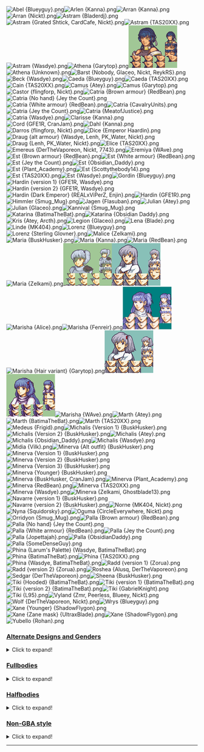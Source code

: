 ![Abel {Blueyguy}.png](https://raw.githubusercontent.com/Klokinator/FE-Repo/main/Portrait%20Repository/FE01,%203,%2011-12%20Mugs%20(Shadow%20Dragon,%20Mystery,%20and%20Remakes)/Abel%20%7BBlueyguy%7D.png "Abel {Blueyguy}.png")![Arlen {Kanna}.png](https://raw.githubusercontent.com/Klokinator/FE-Repo/main/Portrait%20Repository/FE01,%203,%2011-12%20Mugs%20(Shadow%20Dragon,%20Mystery,%20and%20Remakes)/Arlen%20%7BKanna%7D.png "Arlen {Kanna}.png")![Arran {Kanna}.png](https://raw.githubusercontent.com/Klokinator/FE-Repo/main/Portrait%20Repository/FE01,%203,%2011-12%20Mugs%20(Shadow%20Dragon,%20Mystery,%20and%20Remakes)/Arran%20%7BKanna%7D.png "Arran {Kanna}.png")![Arran {Nickt}.png](https://raw.githubusercontent.com/Klokinator/FE-Repo/main/Portrait%20Repository/FE01,%203,%2011-12%20Mugs%20(Shadow%20Dragon,%20Mystery,%20and%20Remakes)/Arran%20%7BNickt%7D.png "Arran {Nickt}.png")![Astram {Bladerdj}.png](https://raw.githubusercontent.com/Klokinator/FE-Repo/main/Portrait%20Repository/FE01,%203,%2011-12%20Mugs%20(Shadow%20Dragon,%20Mystery,%20and%20Remakes)/Astram%20%7BBladerdj%7D.png "Astram {Bladerdj}.png")![Astram {Grated Shtick, CardCafe, Nickt}.png](https://raw.githubusercontent.com/Klokinator/FE-Repo/main/Portrait%20Repository/FE01,%203,%2011-12%20Mugs%20(Shadow%20Dragon,%20Mystery,%20and%20Remakes)/Astram%20%7BGrated%20Shtick,%20CardCafe,%20Nickt%7D.png "Astram {Grated Shtick, CardCafe, Nickt}.png")![Astram {TAS20XX}.png](https://raw.githubusercontent.com/Klokinator/FE-Repo/main/Portrait%20Repository/FE01,%203,%2011-12%20Mugs%20(Shadow%20Dragon,%20Mystery,%20and%20Remakes)/Astram%20%7BTAS20XX%7D.png "Astram {TAS20XX}.png")![Astram {Wasdye}.png](https://raw.githubusercontent.com/Klokinator/FE-Repo/main/Portrait%20Repository/FE01,%203,%2011-12%20Mugs%20(Shadow%20Dragon,%20Mystery,%20and%20Remakes)/Astram%20%7BWasdye%7D.png "Astram {Wasdye}.png")![Athena {Garytop}.png](https://raw.githubusercontent.com/Klokinator/FE-Repo/main/Portrait%20Repository/FE01,%203,%2011-12%20Mugs%20(Shadow%20Dragon,%20Mystery,%20and%20Remakes)/Athena%20%7BGarytop%7D.png "Athena {Garytop}.png")![Athena {Redbean}.png](https://raw.githubusercontent.com/Klokinator/FE-Repo/main/Portrait%20Repository/FE01,%203,%2011-12%20Mugs%20(Shadow%20Dragon,%20Mystery,%20and%20Remakes)/Athena%20%7BRedbean%7D.png "Athena {Redbean}.png")![Athena {Unknown}.png](https://raw.githubusercontent.com/Klokinator/FE-Repo/main/Portrait%20Repository/FE01,%203,%2011-12%20Mugs%20(Shadow%20Dragon,%20Mystery,%20and%20Remakes)/Athena%20%7BUnknown%7D.png "Athena {Unknown}.png")![Barst {Nobody, Glaceo, Nickt, ReykRS}.png](https://raw.githubusercontent.com/Klokinator/FE-Repo/main/Portrait%20Repository/FE01,%203,%2011-12%20Mugs%20(Shadow%20Dragon,%20Mystery,%20and%20Remakes)/Barst%20%7BNobody,%20Glaceo,%20Nickt,%20ReykRS%7D.png "Barst {Nobody, Glaceo, Nickt, ReykRS}.png")![Beck {Wasdye}.png](https://raw.githubusercontent.com/Klokinator/FE-Repo/main/Portrait%20Repository/FE01,%203,%2011-12%20Mugs%20(Shadow%20Dragon,%20Mystery,%20and%20Remakes)/Beck%20%7BWasdye%7D.png "Beck {Wasdye}.png")![Caeda {Blueyguy}.png](https://raw.githubusercontent.com/Klokinator/FE-Repo/main/Portrait%20Repository/FE01,%203,%2011-12%20Mugs%20(Shadow%20Dragon,%20Mystery,%20and%20Remakes)/Caeda%20%7BBlueyguy%7D.png "Caeda {Blueyguy}.png")![Caeda {TAS20XX}.png](https://raw.githubusercontent.com/Klokinator/FE-Repo/main/Portrait%20Repository/FE01,%203,%2011-12%20Mugs%20(Shadow%20Dragon,%20Mystery,%20and%20Remakes)/Caeda%20%7BTAS20XX%7D.png "Caeda {TAS20XX}.png")![Cain {TAS20XX}.png](https://raw.githubusercontent.com/Klokinator/FE-Repo/main/Portrait%20Repository/FE01,%203,%2011-12%20Mugs%20(Shadow%20Dragon,%20Mystery,%20and%20Remakes)/Cain%20%7BTAS20XX%7D.png "Cain {TAS20XX}.png")![Camus {Atey}.png](https://raw.githubusercontent.com/Klokinator/FE-Repo/main/Portrait%20Repository/FE01,%203,%2011-12%20Mugs%20(Shadow%20Dragon,%20Mystery,%20and%20Remakes)/Camus%20%7BAtey%7D.png "Camus {Atey}.png")![Camus {Garytop}.png](https://raw.githubusercontent.com/Klokinator/FE-Repo/main/Portrait%20Repository/FE01,%203,%2011-12%20Mugs%20(Shadow%20Dragon,%20Mystery,%20and%20Remakes)/Camus%20%7BGarytop%7D.png "Camus {Garytop}.png")![Castor {flingforp, Nickt}.png](https://raw.githubusercontent.com/Klokinator/FE-Repo/main/Portrait%20Repository/FE01,%203,%2011-12%20Mugs%20(Shadow%20Dragon,%20Mystery,%20and%20Remakes)/Castor%20%7Bflingforp,%20Nickt%7D.png "Castor {flingforp, Nickt}.png")![Catria {Brown armour} {RedBean}.png](https://raw.githubusercontent.com/Klokinator/FE-Repo/main/Portrait%20Repository/FE01,%203,%2011-12%20Mugs%20(Shadow%20Dragon,%20Mystery,%20and%20Remakes)/Catria%20(Brown%20armour)%20%7BRedBean%7D.png "Catria {Brown armour} {RedBean}.png")![Catria {No hand} {Jey the Count}.png](https://raw.githubusercontent.com/Klokinator/FE-Repo/main/Portrait%20Repository/FE01,%203,%2011-12%20Mugs%20(Shadow%20Dragon,%20Mystery,%20and%20Remakes)/Catria%20(No%20hand)%20%7BJey%20the%20Count%7D.png "Catria {No hand} {Jey the Count}.png")![Catria {White armour} {RedBean}.png](https://raw.githubusercontent.com/Klokinator/FE-Repo/main/Portrait%20Repository/FE01,%203,%2011-12%20Mugs%20(Shadow%20Dragon,%20Mystery,%20and%20Remakes)/Catria%20(White%20armour)%20%7BRedBean%7D.png "Catria {White armour} {RedBean}.png")![Catria {CavalryUnits}.png](https://raw.githubusercontent.com/Klokinator/FE-Repo/main/Portrait%20Repository/FE01,%203,%2011-12%20Mugs%20(Shadow%20Dragon,%20Mystery,%20and%20Remakes)/Catria%20%7BCavalryUnits%7D.png "Catria {CavalryUnits}.png")![Catria {Jey the Count}.png](https://raw.githubusercontent.com/Klokinator/FE-Repo/main/Portrait%20Repository/FE01,%203,%2011-12%20Mugs%20(Shadow%20Dragon,%20Mystery,%20and%20Remakes)/Catria%20%7BJey%20the%20Count%7D.png "Catria {Jey the Count}.png")![Catria {MeatofJustice}.png](https://raw.githubusercontent.com/Klokinator/FE-Repo/main/Portrait%20Repository/FE01,%203,%2011-12%20Mugs%20(Shadow%20Dragon,%20Mystery,%20and%20Remakes)/Catria%20%7BMeatofJustice%7D.png "Catria {MeatofJustice}.png")![Catria {Wasdye}.png](https://raw.githubusercontent.com/Klokinator/FE-Repo/main/Portrait%20Repository/FE01,%203,%2011-12%20Mugs%20(Shadow%20Dragon,%20Mystery,%20and%20Remakes)/Catria%20%7BWasdye%7D.png "Catria {Wasdye}.png")![Clarisse {Kanna}.png](https://raw.githubusercontent.com/Klokinator/FE-Repo/main/Portrait%20Repository/FE01,%203,%2011-12%20Mugs%20(Shadow%20Dragon,%20Mystery,%20and%20Remakes)/Clarisse%20%7BKanna%7D.png "Clarisse {Kanna}.png")![Cord {GFE1R, CranJam}.png](https://raw.githubusercontent.com/Klokinator/FE-Repo/main/Portrait%20Repository/FE01,%203,%2011-12%20Mugs%20(Shadow%20Dragon,%20Mystery,%20and%20Remakes)/Cord%20%7BGFE1R,%20CranJam%7D.png "Cord {GFE1R, CranJam}.png")![Dahl {Kanna}.png](https://raw.githubusercontent.com/Klokinator/FE-Repo/main/Portrait%20Repository/FE01,%203,%2011-12%20Mugs%20(Shadow%20Dragon,%20Mystery,%20and%20Remakes)/Dahl%20%7BKanna%7D.png "Dahl {Kanna}.png")![Darros {flingforp, Nickt}.png](https://raw.githubusercontent.com/Klokinator/FE-Repo/main/Portrait%20Repository/FE01,%203,%2011-12%20Mugs%20(Shadow%20Dragon,%20Mystery,%20and%20Remakes)/Darros%20%7Bflingforp,%20Nickt%7D.png "Darros {flingforp, Nickt}.png")![Dice {Emperor Haardin}.png](https://raw.githubusercontent.com/Klokinator/FE-Repo/main/Portrait%20Repository/FE01,%203,%2011-12%20Mugs%20(Shadow%20Dragon,%20Mystery,%20and%20Remakes)/Dice%20%7BEmperor%20Haardin%7D.png "Dice {Emperor Haardin}.png")![Draug {alt armour} {Wasdye, Lenh, PK_Water, Nickt}.png](https://raw.githubusercontent.com/Klokinator/FE-Repo/main/Portrait%20Repository/FE01,%203,%2011-12%20Mugs%20(Shadow%20Dragon,%20Mystery,%20and%20Remakes)/Draug%20(alt%20armour)%20%7BWasdye,%20Lenh,%20PK_Water,%20Nickt%7D.png "Draug {alt armour} {Wasdye, Lenh, PK_Water, Nickt}.png")![Draug {Lenh, PK_Water, Nickt}.png](https://raw.githubusercontent.com/Klokinator/FE-Repo/main/Portrait%20Repository/FE01,%203,%2011-12%20Mugs%20(Shadow%20Dragon,%20Mystery,%20and%20Remakes)/Draug%20%7BLenh,%20PK_Water,%20Nickt%7D.png "Draug {Lenh, PK_Water, Nickt}.png")![Elice {TAS20XX}.png](https://raw.githubusercontent.com/Klokinator/FE-Repo/main/Portrait%20Repository/FE01,%203,%2011-12%20Mugs%20(Shadow%20Dragon,%20Mystery,%20and%20Remakes)/Elice%20%7BTAS20XX%7D.png "Elice {TAS20XX}.png")![Emereus {DerTheVaporeon, Nickt, 7743}.png](https://raw.githubusercontent.com/Klokinator/FE-Repo/main/Portrait%20Repository/FE01,%203,%2011-12%20Mugs%20(Shadow%20Dragon,%20Mystery,%20and%20Remakes)/Emereus%20(DerTheVaporeon,%20Nickt,%207743).png "Emereus {DerTheVaporeon, Nickt, 7743}.png")![Eremiya {WAve}.png](https://raw.githubusercontent.com/Klokinator/FE-Repo/main/Portrait%20Repository/FE01,%203,%2011-12%20Mugs%20(Shadow%20Dragon,%20Mystery,%20and%20Remakes)/Eremiya%20%7BWAve%7D.png "Eremiya {WAve}.png")![Est {Brown armour} {RedBean}.png](https://raw.githubusercontent.com/Klokinator/FE-Repo/main/Portrait%20Repository/FE01,%203,%2011-12%20Mugs%20(Shadow%20Dragon,%20Mystery,%20and%20Remakes)/Est%20(Brown%20armour)%20%7BRedBean%7D.png "Est {Brown armour} {RedBean}.png")![Est {White armour} {RedBean}.png](https://raw.githubusercontent.com/Klokinator/FE-Repo/main/Portrait%20Repository/FE01,%203,%2011-12%20Mugs%20(Shadow%20Dragon,%20Mystery,%20and%20Remakes)/Est%20(White%20armour)%20%7BRedBean%7D.png "Est {White armour} {RedBean}.png")![Est {Jey the Count}.png](https://raw.githubusercontent.com/Klokinator/FE-Repo/main/Portrait%20Repository/FE01,%203,%2011-12%20Mugs%20(Shadow%20Dragon,%20Mystery,%20and%20Remakes)/Est%20%7BJey%20the%20Count%7D.png "Est {Jey the Count}.png")![Est {Obsidian_Daddy}.png](https://raw.githubusercontent.com/Klokinator/FE-Repo/main/Portrait%20Repository/FE01,%203,%2011-12%20Mugs%20(Shadow%20Dragon,%20Mystery,%20and%20Remakes)/Est%20%7BObsidian_Daddy%7D.png "Est {Obsidian_Daddy}.png")![Est {Plant_Academy}.png](https://raw.githubusercontent.com/Klokinator/FE-Repo/main/Portrait%20Repository/FE01,%203,%2011-12%20Mugs%20(Shadow%20Dragon,%20Mystery,%20and%20Remakes)/Est%20%7BPlant_Academy%7D.png "Est {Plant_Academy}.png")![Est {Scottythebody14}.png](https://raw.githubusercontent.com/Klokinator/FE-Repo/main/Portrait%20Repository/FE01,%203,%2011-12%20Mugs%20(Shadow%20Dragon,%20Mystery,%20and%20Remakes)/Est%20%7BScottythebody14%7D.png "Est {Scottythebody14}.png")![Est {TAS20XX}.png](https://raw.githubusercontent.com/Klokinator/FE-Repo/main/Portrait%20Repository/FE01,%203,%2011-12%20Mugs%20(Shadow%20Dragon,%20Mystery,%20and%20Remakes)/Est%20%7BTAS20XX%7D.png "Est {TAS20XX}.png")![Est {Wasdye}.png](https://raw.githubusercontent.com/Klokinator/FE-Repo/main/Portrait%20Repository/FE01,%203,%2011-12%20Mugs%20(Shadow%20Dragon,%20Mystery,%20and%20Remakes)/Est%20%7BWasdye%7D.png "Est {Wasdye}.png")![Gordin {Blueyguy}.png](https://raw.githubusercontent.com/Klokinator/FE-Repo/main/Portrait%20Repository/FE01,%203,%2011-12%20Mugs%20(Shadow%20Dragon,%20Mystery,%20and%20Remakes)/Gordin%20%7BBlueyguy%7D.png "Gordin {Blueyguy}.png")![Hardin {version 1} {GFE1R, Wasdye}.png](https://raw.githubusercontent.com/Klokinator/FE-Repo/main/Portrait%20Repository/FE01,%203,%2011-12%20Mugs%20(Shadow%20Dragon,%20Mystery,%20and%20Remakes)/Hardin%20(version%201)%20%7BGFE1R,%20Wasdye%7D.png "Hardin {version 1} {GFE1R, Wasdye}.png")![Hardin {version 2} {GFE1R, Wasdye}.png](https://raw.githubusercontent.com/Klokinator/FE-Repo/main/Portrait%20Repository/FE01,%203,%2011-12%20Mugs%20(Shadow%20Dragon,%20Mystery,%20and%20Remakes)/Hardin%20(version%202)%20%7BGFE1R,%20Wasdye%7D.png "Hardin {version 2} {GFE1R, Wasdye}.png")![Hardin {Dark Emperor} {REALxViPerZ, Enjin}.png](https://raw.githubusercontent.com/Klokinator/FE-Repo/main/Portrait%20Repository/FE01,%203,%2011-12%20Mugs%20(Shadow%20Dragon,%20Mystery,%20and%20Remakes)/Hardin%20%7BDark%20Emperor%7D%20%7BREALxViPerZ,%20Enjin%7D.png "Hardin {Dark Emperor} {REALxViPerZ, Enjin}.png")![Hardin {GFE1R}.png](https://raw.githubusercontent.com/Klokinator/FE-Repo/main/Portrait%20Repository/FE01,%203,%2011-12%20Mugs%20(Shadow%20Dragon,%20Mystery,%20and%20Remakes)/Hardin%20%7BGFE1R%7D.png "Hardin {GFE1R}.png")![Himmler {Smug_Mug}.png](https://raw.githubusercontent.com/Klokinator/FE-Repo/main/Portrait%20Repository/FE01,%203,%2011-12%20Mugs%20(Shadow%20Dragon,%20Mystery,%20and%20Remakes)/Himmler%20%7BSmug_Mug%7D.png "Himmler {Smug_Mug}.png")![Jagen {Flasuban}.png](https://raw.githubusercontent.com/Klokinator/FE-Repo/main/Portrait%20Repository/FE01,%203,%2011-12%20Mugs%20(Shadow%20Dragon,%20Mystery,%20and%20Remakes)/Jagen%20%7BFlasuban%7D.png "Jagen {Flasuban}.png")![Julian {Atey}.png](https://raw.githubusercontent.com/Klokinator/FE-Repo/main/Portrait%20Repository/FE01,%203,%2011-12%20Mugs%20(Shadow%20Dragon,%20Mystery,%20and%20Remakes)/Julian%20%7BAtey%7D.png "Julian {Atey}.png")![Julian {Glaceo}.png](https://raw.githubusercontent.com/Klokinator/FE-Repo/main/Portrait%20Repository/FE01,%203,%2011-12%20Mugs%20(Shadow%20Dragon,%20Mystery,%20and%20Remakes)/Julian%20%7BGlaceo%7D.png "Julian {Glaceo}.png")![Kannival {Smug_Mug}.png](https://raw.githubusercontent.com/Klokinator/FE-Repo/main/Portrait%20Repository/FE01,%203,%2011-12%20Mugs%20(Shadow%20Dragon,%20Mystery,%20and%20Remakes)/Kannival%20%7BSmug_Mug%7D.png "Kannival {Smug_Mug}.png")![Katarina {BatimaTheBat}.png](https://raw.githubusercontent.com/Klokinator/FE-Repo/main/Portrait%20Repository/FE01,%203,%2011-12%20Mugs%20(Shadow%20Dragon,%20Mystery,%20and%20Remakes)/Katarina%20%7BBatimaTheBat%7D.png "Katarina {BatimaTheBat}.png")![Katarina {Obsidian Daddy}.png](https://raw.githubusercontent.com/Klokinator/FE-Repo/main/Portrait%20Repository/FE01,%203,%2011-12%20Mugs%20(Shadow%20Dragon,%20Mystery,%20and%20Remakes)/Katarina%20%7BObsidian%20Daddy%7D.png "Katarina {Obsidian Daddy}.png")![Kris {Atey, Arcth}.png](https://raw.githubusercontent.com/Klokinator/FE-Repo/main/Portrait%20Repository/FE01,%203,%2011-12%20Mugs%20(Shadow%20Dragon,%20Mystery,%20and%20Remakes)/Kris%20%7BAtey,%20Arcth%7D.png "Kris {Atey, Arcth}.png")![Legion {Glaceo}.png](https://raw.githubusercontent.com/Klokinator/FE-Repo/main/Portrait%20Repository/FE01,%203,%2011-12%20Mugs%20(Shadow%20Dragon,%20Mystery,%20and%20Remakes)/Legion%20%7BGlaceo%7D.png "Legion {Glaceo}.png")![Lena {Blade}.png](https://raw.githubusercontent.com/Klokinator/FE-Repo/main/Portrait%20Repository/FE01,%203,%2011-12%20Mugs%20(Shadow%20Dragon,%20Mystery,%20and%20Remakes)/Lena%20%7BBlade%7D.png "Lena {Blade}.png")![Linde {MK404}.png](https://raw.githubusercontent.com/Klokinator/FE-Repo/main/Portrait%20Repository/FE01,%203,%2011-12%20Mugs%20(Shadow%20Dragon,%20Mystery,%20and%20Remakes)/Linde%20%7BMK404%7D.png "Linde {MK404}.png")![Lorenz {Blueyguy}.png](https://raw.githubusercontent.com/Klokinator/FE-Repo/main/Portrait%20Repository/FE01,%203,%2011-12%20Mugs%20(Shadow%20Dragon,%20Mystery,%20and%20Remakes)/Lorenz%20%7BBlueyguy%7D.png "Lorenz {Blueyguy}.png")![Lorenz {Sterling Glovner}.png](https://raw.githubusercontent.com/Klokinator/FE-Repo/main/Portrait%20Repository/FE01,%203,%2011-12%20Mugs%20(Shadow%20Dragon,%20Mystery,%20and%20Remakes)/Lorenz%20%7BSterling%20Glovner%7D.png "Lorenz {Sterling Glovner}.png")![Malice {Zelkami}.png](https://raw.githubusercontent.com/Klokinator/FE-Repo/main/Portrait%20Repository/FE01,%203,%2011-12%20Mugs%20(Shadow%20Dragon,%20Mystery,%20and%20Remakes)/Malice%20%7BZelkami%7D.png "Malice {Zelkami}.png")![Maria {BuskHusker}.png](https://raw.githubusercontent.com/Klokinator/FE-Repo/main/Portrait%20Repository/FE01,%203,%2011-12%20Mugs%20(Shadow%20Dragon,%20Mystery,%20and%20Remakes)/Maria%20%7BBuskHusker%7D.png "Maria {BuskHusker}.png")![Maria {Kanna}.png](https://raw.githubusercontent.com/Klokinator/FE-Repo/main/Portrait%20Repository/FE01,%203,%2011-12%20Mugs%20(Shadow%20Dragon,%20Mystery,%20and%20Remakes)/Maria%20%7BKanna%7D.png "Maria {Kanna}.png")![Maria {RedBean}.png](https://raw.githubusercontent.com/Klokinator/FE-Repo/main/Portrait%20Repository/FE01,%203,%2011-12%20Mugs%20(Shadow%20Dragon,%20Mystery,%20and%20Remakes)/Maria%20%7BRedBean%7D.png "Maria {RedBean}.png")![Maria {Zelkami}.png](https://raw.githubusercontent.com/Klokinator/FE-Repo/main/Portrait%20Repository/FE01,%203,%2011-12%20Mugs%20(Shadow%20Dragon,%20Mystery,%20and%20Remakes)/Maria%20%7BZelkami%7D.png "Maria {Zelkami}.png")![Marisha {Malice} {DeDeSans}.png](https://raw.githubusercontent.com/Klokinator/FE-Repo/main/Portrait%20Repository/FE01,%203,%2011-12%20Mugs%20(Shadow%20Dragon,%20Mystery,%20and%20Remakes)/Marisha%20(Malice)%20%7BDeDeSans%7D.png "Marisha {Malice} {DeDeSans}.png")![Marisha {no ponytail} {Plant Academy, Dolkar}.png](https://raw.githubusercontent.com/Klokinator/FE-Repo/main/Portrait%20Repository/FE01,%203,%2011-12%20Mugs%20(Shadow%20Dragon,%20Mystery,%20and%20Remakes)/Marisha%20(no%20ponytail)%20%7BPlant%20Academy,%20Dolkar%7D.png "Marisha {no ponytail} {Plant Academy, Dolkar}.png")![Marisha {Alice}.png](https://raw.githubusercontent.com/Klokinator/FE-Repo/main/Portrait%20Repository/FE01,%203,%2011-12%20Mugs%20(Shadow%20Dragon,%20Mystery,%20and%20Remakes)/Marisha%20%7BAlice%7D.png "Marisha {Alice}.png")![Marisha {Fenreir}.png](https://raw.githubusercontent.com/Klokinator/FE-Repo/main/Portrait%20Repository/FE01,%203,%2011-12%20Mugs%20(Shadow%20Dragon,%20Mystery,%20and%20Remakes)/Marisha%20%7BFenreir%7D.png "Marisha {Fenreir}.png")![Marisha {Garytop}.png](https://raw.githubusercontent.com/Klokinator/FE-Repo/main/Portrait%20Repository/FE01,%203,%2011-12%20Mugs%20(Shadow%20Dragon,%20Mystery,%20and%20Remakes)/Marisha%20%7BGarytop%7D.png "Marisha {Garytop}.png")![Marisha {Hair variant} {Garytop}.png](https://raw.githubusercontent.com/Klokinator/FE-Repo/main/Portrait%20Repository/FE01,%203,%2011-12%20Mugs%20(Shadow%20Dragon,%20Mystery,%20and%20Remakes)/Marisha%20%7BHair%20variant%7D%20%7BGarytop%7D.png "Marisha {Hair variant} {Garytop}.png")![Marisha {Plant Academy, Dolkar}.png](https://raw.githubusercontent.com/Klokinator/FE-Repo/main/Portrait%20Repository/FE01,%203,%2011-12%20Mugs%20(Shadow%20Dragon,%20Mystery,%20and%20Remakes)/Marisha%20%7BPlant%20Academy,%20Dolkar%7D.png "Marisha {Plant Academy, Dolkar}.png")![Marisha {Redbean}.png](https://raw.githubusercontent.com/Klokinator/FE-Repo/main/Portrait%20Repository/FE01,%203,%2011-12%20Mugs%20(Shadow%20Dragon,%20Mystery,%20and%20Remakes)/Marisha%20%7BRedbean%7D.png "Marisha {Redbean}.png")![Marisha {WAve}.png](https://raw.githubusercontent.com/Klokinator/FE-Repo/main/Portrait%20Repository/FE01,%203,%2011-12%20Mugs%20(Shadow%20Dragon,%20Mystery,%20and%20Remakes)/Marisha%20%7BWAve%7D.png "Marisha {WAve}.png")![Marth {Atey}.png](https://raw.githubusercontent.com/Klokinator/FE-Repo/main/Portrait%20Repository/FE01,%203,%2011-12%20Mugs%20(Shadow%20Dragon,%20Mystery,%20and%20Remakes)/Marth%20%7BAtey%7D.png "Marth {Atey}.png")![Marth {BatimaTheBat}.png](https://raw.githubusercontent.com/Klokinator/FE-Repo/main/Portrait%20Repository/FE01,%203,%2011-12%20Mugs%20(Shadow%20Dragon,%20Mystery,%20and%20Remakes)/Marth%20%7BBatimaTheBat%7D.png "Marth {BatimaTheBat}.png")![Marth {TAS20XX}.png](https://raw.githubusercontent.com/Klokinator/FE-Repo/main/Portrait%20Repository/FE01,%203,%2011-12%20Mugs%20(Shadow%20Dragon,%20Mystery,%20and%20Remakes)/Marth%20%7BTAS20XX%7D.png "Marth {TAS20XX}.png")![Medeus {Frigid}.png](https://raw.githubusercontent.com/Klokinator/FE-Repo/main/Portrait%20Repository/FE01,%203,%2011-12%20Mugs%20(Shadow%20Dragon,%20Mystery,%20and%20Remakes)/Medeus%20%7BFrigid%7D.png "Medeus {Frigid}.png")![Michalis {Version 1} {BuskHusker}.png](https://raw.githubusercontent.com/Klokinator/FE-Repo/main/Portrait%20Repository/FE01,%203,%2011-12%20Mugs%20(Shadow%20Dragon,%20Mystery,%20and%20Remakes)/Michalis%20(Version%201)%20%7BBuskHusker%7D.png "Michalis {Version 1} {BuskHusker}.png")![Michalis {Version 2} {BuskHusker}.png](https://raw.githubusercontent.com/Klokinator/FE-Repo/main/Portrait%20Repository/FE01,%203,%2011-12%20Mugs%20(Shadow%20Dragon,%20Mystery,%20and%20Remakes)/Michalis%20(Version%202)%20%7BBuskHusker%7D.png "Michalis {Version 2} {BuskHusker}.png")![Michalis {Atey}.png](https://raw.githubusercontent.com/Klokinator/FE-Repo/main/Portrait%20Repository/FE01,%203,%2011-12%20Mugs%20(Shadow%20Dragon,%20Mystery,%20and%20Remakes)/Michalis%20%7BAtey%7D.png "Michalis {Atey}.png")![Michalis {Obsidian_Daddy}.png](https://raw.githubusercontent.com/Klokinator/FE-Repo/main/Portrait%20Repository/FE01,%203,%2011-12%20Mugs%20(Shadow%20Dragon,%20Mystery,%20and%20Remakes)/Michalis%20%7BObsidian_Daddy%7D.png "Michalis {Obsidian_Daddy}.png")![Michalis {Wasdye}.png](https://raw.githubusercontent.com/Klokinator/FE-Repo/main/Portrait%20Repository/FE01,%203,%2011-12%20Mugs%20(Shadow%20Dragon,%20Mystery,%20and%20Remakes)/Michalis%20%7BWasdye%7D.png "Michalis {Wasdye}.png")![Midia {Vilk}.png](https://raw.githubusercontent.com/Klokinator/FE-Repo/main/Portrait%20Repository/FE01,%203,%2011-12%20Mugs%20(Shadow%20Dragon,%20Mystery,%20and%20Remakes)/Midia%20%7BVilk%7D.png "Midia {Vilk}.png")![Minerva {Alt outfit} {BuskHusker}.png](https://raw.githubusercontent.com/Klokinator/FE-Repo/main/Portrait%20Repository/FE01,%203,%2011-12%20Mugs%20(Shadow%20Dragon,%20Mystery,%20and%20Remakes)/Minerva%20(Alt%20outfit)%20%7BBuskHusker%7D.png "Minerva {Alt outfit} {BuskHusker}.png")![Minerva {Version 1} {BuskHusker}.png](https://raw.githubusercontent.com/Klokinator/FE-Repo/main/Portrait%20Repository/FE01,%203,%2011-12%20Mugs%20(Shadow%20Dragon,%20Mystery,%20and%20Remakes)/Minerva%20(Version%201)%20%7BBuskHusker%7D.png "Minerva {Version 1} {BuskHusker}.png")![Minerva {Version 2} {BuskHusker}.png](https://raw.githubusercontent.com/Klokinator/FE-Repo/main/Portrait%20Repository/FE01,%203,%2011-12%20Mugs%20(Shadow%20Dragon,%20Mystery,%20and%20Remakes)/Minerva%20(Version%202)%20%7BBuskHusker%7D.png "Minerva {Version 2} {BuskHusker}.png")![Minerva {Version 3} {BuskHusker}.png](https://raw.githubusercontent.com/Klokinator/FE-Repo/main/Portrait%20Repository/FE01,%203,%2011-12%20Mugs%20(Shadow%20Dragon,%20Mystery,%20and%20Remakes)/Minerva%20(Version%203)%20%7BBuskHusker%7D.png "Minerva {Version 3} {BuskHusker}.png")![Minerva {Younger} {BuskHusker}.png](https://raw.githubusercontent.com/Klokinator/FE-Repo/main/Portrait%20Repository/FE01,%203,%2011-12%20Mugs%20(Shadow%20Dragon,%20Mystery,%20and%20Remakes)/Minerva%20(Younger)%20%7BBuskHusker%7D.png "Minerva {Younger} {BuskHusker}.png")![Minerva {BuskHusker, CranJam}.png](https://raw.githubusercontent.com/Klokinator/FE-Repo/main/Portrait%20Repository/FE01,%203,%2011-12%20Mugs%20(Shadow%20Dragon,%20Mystery,%20and%20Remakes)/Minerva%20%7BBuskHusker,%20CranJam%7D.png "Minerva {BuskHusker, CranJam}.png")![Minerva {Plant_Academy}.png](https://raw.githubusercontent.com/Klokinator/FE-Repo/main/Portrait%20Repository/FE01,%203,%2011-12%20Mugs%20(Shadow%20Dragon,%20Mystery,%20and%20Remakes)/Minerva%20%7BPlant_Academy%7D.png "Minerva {Plant_Academy}.png")![Minerva {RedBean}.png](https://raw.githubusercontent.com/Klokinator/FE-Repo/main/Portrait%20Repository/FE01,%203,%2011-12%20Mugs%20(Shadow%20Dragon,%20Mystery,%20and%20Remakes)/Minerva%20%7BRedBean%7D.png "Minerva {RedBean}.png")![Minerva {TAS20XX}.png](https://raw.githubusercontent.com/Klokinator/FE-Repo/main/Portrait%20Repository/FE01,%203,%2011-12%20Mugs%20(Shadow%20Dragon,%20Mystery,%20and%20Remakes)/Minerva%20%7BTAS20XX%7D.png "Minerva {TAS20XX}.png")![Minerva {Wasdye}.png](https://raw.githubusercontent.com/Klokinator/FE-Repo/main/Portrait%20Repository/FE01,%203,%2011-12%20Mugs%20(Shadow%20Dragon,%20Mystery,%20and%20Remakes)/Minerva%20%7BWasdye%7D.png "Minerva {Wasdye}.png")![Minerva {Zelkami, Ghostblade13}.png](https://raw.githubusercontent.com/Klokinator/FE-Repo/main/Portrait%20Repository/FE01,%203,%2011-12%20Mugs%20(Shadow%20Dragon,%20Mystery,%20and%20Remakes)/Minerva%20%7BZelkami,%20Ghostblade13%7D.png "Minerva {Zelkami, Ghostblade13}.png")![Navarre {version 1} {BuskHusker}.png](https://raw.githubusercontent.com/Klokinator/FE-Repo/main/Portrait%20Repository/FE01,%203,%2011-12%20Mugs%20(Shadow%20Dragon,%20Mystery,%20and%20Remakes)/Navarre%20(version%201)%20%7BBuskHusker%7D.png "Navarre {version 1} {BuskHusker}.png")![Navarre {version 2} {BuskHusker}.png](https://raw.githubusercontent.com/Klokinator/FE-Repo/main/Portrait%20Repository/FE01,%203,%2011-12%20Mugs%20(Shadow%20Dragon,%20Mystery,%20and%20Remakes)/Navarre%20(version%202)%20%7BBuskHusker%7D.png "Navarre {version 2} {BuskHusker}.png")![Norne {MK404, Nickt}.png](https://raw.githubusercontent.com/Klokinator/FE-Repo/main/Portrait%20Repository/FE01,%203,%2011-12%20Mugs%20(Shadow%20Dragon,%20Mystery,%20and%20Remakes)/Norne%20%7BMK404,%20Nickt%7D.png "Norne {MK404, Nickt}.png")![Nyna {Squidorsky}.png](https://raw.githubusercontent.com/Klokinator/FE-Repo/main/Portrait%20Repository/FE01,%203,%2011-12%20Mugs%20(Shadow%20Dragon,%20Mystery,%20and%20Remakes)/Nyna%20%7BSquidorsky%7D.png "Nyna {Squidorsky}.png")![Oguma {CircleEverywhere, Nickt}.png](https://raw.githubusercontent.com/Klokinator/FE-Repo/main/Portrait%20Repository/FE01,%203,%2011-12%20Mugs%20(Shadow%20Dragon,%20Mystery,%20and%20Remakes)/Oguma%20%7BCircleEverywhere,%20Nickt%7D.png "Oguma {CircleEverywhere, Nickt}.png")![Orridyon {Smug_Mug}.png](https://raw.githubusercontent.com/Klokinator/FE-Repo/main/Portrait%20Repository/FE01,%203,%2011-12%20Mugs%20(Shadow%20Dragon,%20Mystery,%20and%20Remakes)/Orridyon%20%7BSmug_Mug%7D.png "Orridyon {Smug_Mug}.png")![Palla {Brown armour} {RedBean}.png](https://raw.githubusercontent.com/Klokinator/FE-Repo/main/Portrait%20Repository/FE01,%203,%2011-12%20Mugs%20(Shadow%20Dragon,%20Mystery,%20and%20Remakes)/Palla%20(Brown%20armour)%20%7BRedBean%7D.png "Palla {Brown armour} {RedBean}.png")![Palla {No hand} {Jey the Count}.png](https://raw.githubusercontent.com/Klokinator/FE-Repo/main/Portrait%20Repository/FE01,%203,%2011-12%20Mugs%20(Shadow%20Dragon,%20Mystery,%20and%20Remakes)/Palla%20(No%20hand)%20%7BJey%20the%20Count%7D.png "Palla {No hand} {Jey the Count}.png")![Palla {White armour} {RedBean}.png](https://raw.githubusercontent.com/Klokinator/FE-Repo/main/Portrait%20Repository/FE01,%203,%2011-12%20Mugs%20(Shadow%20Dragon,%20Mystery,%20and%20Remakes)/Palla%20(White%20armour)%20%7BRedBean%7D.png "Palla {White armour} {RedBean}.png")![Palla {Jey the Count}.png](https://raw.githubusercontent.com/Klokinator/FE-Repo/main/Portrait%20Repository/FE01,%203,%2011-12%20Mugs%20(Shadow%20Dragon,%20Mystery,%20and%20Remakes)/Palla%20%7BJey%20the%20Count%7D.png "Palla {Jey the Count}.png")![Palla {Jopettajah}.png](https://raw.githubusercontent.com/Klokinator/FE-Repo/main/Portrait%20Repository/FE01,%203,%2011-12%20Mugs%20(Shadow%20Dragon,%20Mystery,%20and%20Remakes)/Palla%20%7BJopettajah%7D.png "Palla {Jopettajah}.png")![Palla {ObsidianDaddy}.png](https://raw.githubusercontent.com/Klokinator/FE-Repo/main/Portrait%20Repository/FE01,%203,%2011-12%20Mugs%20(Shadow%20Dragon,%20Mystery,%20and%20Remakes)/Palla%20%7BObsidianDaddy%7D.png "Palla {ObsidianDaddy}.png")![Palla {SomeDenseGuy}.png](https://raw.githubusercontent.com/Klokinator/FE-Repo/main/Portrait%20Repository/FE01,%203,%2011-12%20Mugs%20(Shadow%20Dragon,%20Mystery,%20and%20Remakes)/Palla%20%7BSomeDenseGuy%7D.png "Palla {SomeDenseGuy}.png")![Phina {Larum's Palette} {Wasdye, BatimaTheBat}.png](https://raw.githubusercontent.com/Klokinator/FE-Repo/main/Portrait%20Repository/FE01,%203,%2011-12%20Mugs%20(Shadow%20Dragon,%20Mystery,%20and%20Remakes)/Phina%20(Larum's%20Palette)%20%7BWasdye,%20BatimaTheBat%7D.png "Phina {Larum's Palette} {Wasdye, BatimaTheBat}.png")![Phina {BatimaTheBat}.png](https://raw.githubusercontent.com/Klokinator/FE-Repo/main/Portrait%20Repository/FE01,%203,%2011-12%20Mugs%20(Shadow%20Dragon,%20Mystery,%20and%20Remakes)/Phina%20%7BBatimaTheBat%7D.png "Phina {BatimaTheBat}.png")![Phina {TAS20XX}.png](https://raw.githubusercontent.com/Klokinator/FE-Repo/main/Portrait%20Repository/FE01,%203,%2011-12%20Mugs%20(Shadow%20Dragon,%20Mystery,%20and%20Remakes)/Phina%20%7BTAS20XX%7D.png "Phina {TAS20XX}.png")![Phina {Wasdye, BatimaTheBat}.png](https://raw.githubusercontent.com/Klokinator/FE-Repo/main/Portrait%20Repository/FE01,%203,%2011-12%20Mugs%20(Shadow%20Dragon,%20Mystery,%20and%20Remakes)/Phina%20%7BWasdye,%20BatimaTheBat%7D.png "Phina {Wasdye, BatimaTheBat}.png")![Radd {version 1} {Zorua}.png](https://raw.githubusercontent.com/Klokinator/FE-Repo/main/Portrait%20Repository/FE01,%203,%2011-12%20Mugs%20(Shadow%20Dragon,%20Mystery,%20and%20Remakes)/Radd%20(version%201)%20%7BZorua%7D.png "Radd {version 1} {Zorua}.png")![Radd {version 2}  {Zorua}.png](https://raw.githubusercontent.com/Klokinator/FE-Repo/main/Portrait%20Repository/FE01,%203,%2011-12%20Mugs%20(Shadow%20Dragon,%20Mystery,%20and%20Remakes)/Radd%20(version%202)%20%20%7BZorua%7D.png "Radd {version 2}  {Zorua}.png")![Roshea {Alusq, DerTheVaporeon}.png](https://raw.githubusercontent.com/Klokinator/FE-Repo/main/Portrait%20Repository/FE01,%203,%2011-12%20Mugs%20(Shadow%20Dragon,%20Mystery,%20and%20Remakes)/Roshea%20%7BAlusq,%20DerTheVaporeon%7D.png "Roshea {Alusq, DerTheVaporeon}.png")![Sedgar {DerTheVaporeon}.png](https://raw.githubusercontent.com/Klokinator/FE-Repo/main/Portrait%20Repository/FE01,%203,%2011-12%20Mugs%20(Shadow%20Dragon,%20Mystery,%20and%20Remakes)/Sedgar%20%7BDerTheVaporeon%7D.png "Sedgar {DerTheVaporeon}.png")![Sheena {BuskHusker}.png](https://raw.githubusercontent.com/Klokinator/FE-Repo/main/Portrait%20Repository/FE01,%203,%2011-12%20Mugs%20(Shadow%20Dragon,%20Mystery,%20and%20Remakes)/Sheena%20%7BBuskHusker%7D.png "Sheena {BuskHusker}.png")![Tiki {Hooded} {BatimaTheBat}.png](https://raw.githubusercontent.com/Klokinator/FE-Repo/main/Portrait%20Repository/FE01,%203,%2011-12%20Mugs%20(Shadow%20Dragon,%20Mystery,%20and%20Remakes)/Tiki%20(Hooded)%20%7BBatimaTheBat%7D.png "Tiki {Hooded} {BatimaTheBat}.png")![Tiki {version 1} {BatimaTheBat}.png](https://raw.githubusercontent.com/Klokinator/FE-Repo/main/Portrait%20Repository/FE01,%203,%2011-12%20Mugs%20(Shadow%20Dragon,%20Mystery,%20and%20Remakes)/Tiki%20(version%201)%20%7BBatimaTheBat%7D.png "Tiki {version 1} {BatimaTheBat}.png")![Tiki {version 2} {BatimaTheBat}.png](https://raw.githubusercontent.com/Klokinator/FE-Repo/main/Portrait%20Repository/FE01,%203,%2011-12%20Mugs%20(Shadow%20Dragon,%20Mystery,%20and%20Remakes)/Tiki%20(version%202)%20%7BBatimaTheBat%7D.png "Tiki {version 2} {BatimaTheBat}.png")![Tiki {GabrielKnight}.png](https://raw.githubusercontent.com/Klokinator/FE-Repo/main/Portrait%20Repository/FE01,%203,%2011-12%20Mugs%20(Shadow%20Dragon,%20Mystery,%20and%20Remakes)/Tiki%20%7BGabrielKnight%7D.png "Tiki {GabrielKnight}.png")![Tiki {L95}.png](https://raw.githubusercontent.com/Klokinator/FE-Repo/main/Portrait%20Repository/FE01,%203,%2011-12%20Mugs%20(Shadow%20Dragon,%20Mystery,%20and%20Remakes)/Tiki%20%7BL95%7D.png "Tiki {L95}.png")![Vyland {Zmr, Peerless, Blueey, Nickt}.png](https://raw.githubusercontent.com/Klokinator/FE-Repo/main/Portrait%20Repository/FE01,%203,%2011-12%20Mugs%20(Shadow%20Dragon,%20Mystery,%20and%20Remakes)/Vyland%20%7BZmr,%20Peerless,%20Blueey,%20Nickt%7D.png "Vyland {Zmr, Peerless, Blueey, Nickt}.png")![Wolf {DerTheVaporeon, Nickt}.png](https://raw.githubusercontent.com/Klokinator/FE-Repo/main/Portrait%20Repository/FE01,%203,%2011-12%20Mugs%20(Shadow%20Dragon,%20Mystery,%20and%20Remakes)/Wolf%20%7BDerTheVaporeon,%20Nickt%7D.png "Wolf {DerTheVaporeon, Nickt}.png")![Wrys {Blueyguy}.png](https://raw.githubusercontent.com/Klokinator/FE-Repo/main/Portrait%20Repository/FE01,%203,%2011-12%20Mugs%20(Shadow%20Dragon,%20Mystery,%20and%20Remakes)/Wrys%20%7BBlueyguy%7D.png "Wrys {Blueyguy}.png")![Xane {Younger} {ShadowFlygon}.png](https://raw.githubusercontent.com/Klokinator/FE-Repo/main/Portrait%20Repository/FE01,%203,%2011-12%20Mugs%20(Shadow%20Dragon,%20Mystery,%20and%20Remakes)/Xane%20(Younger)%20%7BShadowFlygon%7D.png "Xane {Younger} {ShadowFlygon}.png")![Xane {Zane mask} {UltraxBlade}.png](https://raw.githubusercontent.com/Klokinator/FE-Repo/main/Portrait%20Repository/FE01,%203,%2011-12%20Mugs%20(Shadow%20Dragon,%20Mystery,%20and%20Remakes)/Xane%20(Zane%20mask)%20%7BUltraxBlade%7D.png "Xane {Zane mask} {UltraxBlade}.png")![Xane {ShadowFlygon}.png](https://raw.githubusercontent.com/Klokinator/FE-Repo/main/Portrait%20Repository/FE01,%203,%2011-12%20Mugs%20(Shadow%20Dragon,%20Mystery,%20and%20Remakes)/Xane%20%7BShadowFlygon%7D.png "Xane {ShadowFlygon}.png")![Yubello {Rohan}.png](https://raw.githubusercontent.com/Klokinator/FE-Repo/main/Portrait%20Repository/FE01,%203,%2011-12%20Mugs%20(Shadow%20Dragon,%20Mystery,%20and%20Remakes)/Yubello%20%7BRohan%7D.png "Yubello {Rohan}.png")

### [Alternate Designs and Genders](Alternate%20Designs%20and%20Genders)

<details><summary>Click to expand!</summary>

![Athena {Male} {Frog}.png](https://raw.githubusercontent.com/Klokinator/FE-Repo/main/Portrait%20Repository/FE01,%203,%2011-12%20Mugs%20(Shadow%20Dragon,%20Mystery,%20and%20Remakes)/Alternate%20Designs%20and%20Genders/Athena%20(Male)%20%7BFrog%7D.png "Athena {Male} {Frog}.png")![Darros {Sail} {Nickt, Flingforp, Freefall}.png](https://raw.githubusercontent.com/Klokinator/FE-Repo/main/Portrait%20Repository/FE01,%203,%2011-12%20Mugs%20(Shadow%20Dragon,%20Mystery,%20and%20Remakes)/Alternate%20Designs%20and%20Genders/Darros%20(Sail)%20%7BNickt,%20Flingforp,%20Freefall%7D.png "Darros {Sail} {Nickt, Flingforp, Freefall}.png")![Macellan {Nomad} {Donlot, Bwan}.png](https://raw.githubusercontent.com/Klokinator/FE-Repo/main/Portrait%20Repository/FE01,%203,%2011-12%20Mugs%20(Shadow%20Dragon,%20Mystery,%20and%20Remakes)/Alternate%20Designs%20and%20Genders/Macellan%20(Nomad)%20%7BDonlot,%20Bwan%7D.png "Macellan {Nomad} {Donlot, Bwan}.png")



----



</details>

### [Fullbodies](Fullbodies)

<details><summary>Click to expand!</summary>

![Marisha {no ponytail} {Plant Academy,}.png](https://raw.githubusercontent.com/Klokinator/FE-Repo/main/Portrait%20Repository/FE01,%203,%2011-12%20Mugs%20(Shadow%20Dragon,%20Mystery,%20and%20Remakes)/Fullbodies/Marisha%20(no%20ponytail)%20%7BPlant%20Academy,%7D.png "Marisha {no ponytail} {Plant Academy,}.png")![Marisha {Plant Academy,}.png](https://raw.githubusercontent.com/Klokinator/FE-Repo/main/Portrait%20Repository/FE01,%203,%2011-12%20Mugs%20(Shadow%20Dragon,%20Mystery,%20and%20Remakes)/Fullbodies/Marisha%20%7BPlant%20Academy,%7D.png "Marisha {Plant Academy,}.png")



----



</details>

### [Halfbodies](Halfbodies)

<details><summary>Click to expand!</summary>

![Abel {Bluey, DerTheVaporeon, Nickt}.png](https://raw.githubusercontent.com/Klokinator/FE-Repo/main/Portrait%20Repository/FE01,%203,%2011-12%20Mugs%20(Shadow%20Dragon,%20Mystery,%20and%20Remakes)/Halfbodies/Abel%20%7BBluey,%20DerTheVaporeon,%20Nickt%7D.png "Abel {Bluey, DerTheVaporeon, Nickt}.png")![Astram {Grated Shtick, CardCafe, Nickt}.png](https://raw.githubusercontent.com/Klokinator/FE-Repo/main/Portrait%20Repository/FE01,%203,%2011-12%20Mugs%20(Shadow%20Dragon,%20Mystery,%20and%20Remakes)/Halfbodies/Astram%20%7BGrated%20Shtick,%20CardCafe,%20Nickt%7D.png "Astram {Grated Shtick, CardCafe, Nickt}.png")![Athena {Garytop}.png](https://raw.githubusercontent.com/Klokinator/FE-Repo/main/Portrait%20Repository/FE01,%203,%2011-12%20Mugs%20(Shadow%20Dragon,%20Mystery,%20and%20Remakes)/Halfbodies/Athena%20%7BGarytop%7D.png "Athena {Garytop}.png")![Athena {Unknown}.png](https://raw.githubusercontent.com/Klokinator/FE-Repo/main/Portrait%20Repository/FE01,%203,%2011-12%20Mugs%20(Shadow%20Dragon,%20Mystery,%20and%20Remakes)/Halfbodies/Athena%20%7BUnknown%7D.png "Athena {Unknown}.png")![Barst {Nobody, Glaceo, Nickt}.png](https://raw.githubusercontent.com/Klokinator/FE-Repo/main/Portrait%20Repository/FE01,%203,%2011-12%20Mugs%20(Shadow%20Dragon,%20Mystery,%20and%20Remakes)/Halfbodies/Barst%20%7BNobody,%20Glaceo,%20Nickt%7D.png "Barst {Nobody, Glaceo, Nickt}.png")![Bentheon {Frigid}.png](https://raw.githubusercontent.com/Klokinator/FE-Repo/main/Portrait%20Repository/FE01,%203,%2011-12%20Mugs%20(Shadow%20Dragon,%20Mystery,%20and%20Remakes)/Halfbodies/Bentheon%20%7BFrigid%7D.png "Bentheon {Frigid}.png")![Bord {Frigid, Nickt}.png](https://raw.githubusercontent.com/Klokinator/FE-Repo/main/Portrait%20Repository/FE01,%203,%2011-12%20Mugs%20(Shadow%20Dragon,%20Mystery,%20and%20Remakes)/Halfbodies/Bord%20%7BFrigid,%20Nickt%7D.png "Bord {Frigid, Nickt}.png")![Caeda {Blueey, Nickt}.png](https://raw.githubusercontent.com/Klokinator/FE-Repo/main/Portrait%20Repository/FE01,%203,%2011-12%20Mugs%20(Shadow%20Dragon,%20Mystery,%20and%20Remakes)/Halfbodies/Caeda%20%7BBlueey,%20Nickt%7D.png "Caeda {Blueey, Nickt}.png")![Castor {flingleforp, Nickt}.png](https://raw.githubusercontent.com/Klokinator/FE-Repo/main/Portrait%20Repository/FE01,%203,%2011-12%20Mugs%20(Shadow%20Dragon,%20Mystery,%20and%20Remakes)/Halfbodies/Castor%20%7Bflingleforp,%20Nickt%7D.png "Castor {flingleforp, Nickt}.png")![Cord {Frigid}.png](https://raw.githubusercontent.com/Klokinator/FE-Repo/main/Portrait%20Repository/FE01,%203,%2011-12%20Mugs%20(Shadow%20Dragon,%20Mystery,%20and%20Remakes)/Halfbodies/Cord%20%7BFrigid%7D.png "Cord {Frigid}.png")![Darros {flingleforp, Nickt}.png](https://raw.githubusercontent.com/Klokinator/FE-Repo/main/Portrait%20Repository/FE01,%203,%2011-12%20Mugs%20(Shadow%20Dragon,%20Mystery,%20and%20Remakes)/Halfbodies/Darros%20%7Bflingleforp,%20Nickt%7D.png "Darros {flingleforp, Nickt}.png")![Draug {Lenh, PK_Water, Nickt}.png](https://raw.githubusercontent.com/Klokinator/FE-Repo/main/Portrait%20Repository/FE01,%203,%2011-12%20Mugs%20(Shadow%20Dragon,%20Mystery,%20and%20Remakes)/Halfbodies/Draug%20%7BLenh,%20PK_Water,%20Nickt%7D.png "Draug {Lenh, PK_Water, Nickt}.png")![Emereus {DerTheVaporeon, Nickt}.png](https://raw.githubusercontent.com/Klokinator/FE-Repo/main/Portrait%20Repository/FE01,%203,%2011-12%20Mugs%20(Shadow%20Dragon,%20Mystery,%20and%20Remakes)/Halfbodies/Emereus%20%7BDerTheVaporeon,%20Nickt%7D.png "Emereus {DerTheVaporeon, Nickt}.png")![Gazzak {FEier, Bluey, Nickt}.png](https://raw.githubusercontent.com/Klokinator/FE-Repo/main/Portrait%20Repository/FE01,%203,%2011-12%20Mugs%20(Shadow%20Dragon,%20Mystery,%20and%20Remakes)/Halfbodies/Gazzak%20%7BFEier,%20Bluey,%20Nickt%7D.png "Gazzak {FEier, Bluey, Nickt}.png")![Hardin {GFE1R}.png](https://raw.githubusercontent.com/Klokinator/FE-Repo/main/Portrait%20Repository/FE01,%203,%2011-12%20Mugs%20(Shadow%20Dragon,%20Mystery,%20and%20Remakes)/Halfbodies/Hardin%20%7BGFE1R%7D.png "Hardin {GFE1R}.png")![Jagen {BwdYeti, Nickt}.png](https://raw.githubusercontent.com/Klokinator/FE-Repo/main/Portrait%20Repository/FE01,%203,%2011-12%20Mugs%20(Shadow%20Dragon,%20Mystery,%20and%20Remakes)/Halfbodies/Jagen%20%7BBwdYeti,%20Nickt%7D.png "Jagen {BwdYeti, Nickt}.png")![Jeorge {Shota} {Kabby}.png](https://raw.githubusercontent.com/Klokinator/FE-Repo/main/Portrait%20Repository/FE01,%203,%2011-12%20Mugs%20(Shadow%20Dragon,%20Mystery,%20and%20Remakes)/Halfbodies/Jeorge%20(Shota)%20%7BKabby%7D.png "Jeorge {Shota} {Kabby}.png")![Julian {Glaceo}.png](https://raw.githubusercontent.com/Klokinator/FE-Repo/main/Portrait%20Repository/FE01,%203,%2011-12%20Mugs%20(Shadow%20Dragon,%20Mystery,%20and%20Remakes)/Halfbodies/Julian%20%7BGlaceo%7D.png "Julian {Glaceo}.png")![Kain.png](https://raw.githubusercontent.com/Klokinator/FE-Repo/main/Portrait%20Repository/FE01,%203,%2011-12%20Mugs%20(Shadow%20Dragon,%20Mystery,%20and%20Remakes)/Halfbodies/Kain.png "Kain.png")![Linde {MK404}.png](https://raw.githubusercontent.com/Klokinator/FE-Repo/main/Portrait%20Repository/FE01,%203,%2011-12%20Mugs%20(Shadow%20Dragon,%20Mystery,%20and%20Remakes)/Halfbodies/Linde%20%7BMK404%7D.png "Linde {MK404}.png")![Maria {Zelkami}.png](https://raw.githubusercontent.com/Klokinator/FE-Repo/main/Portrait%20Repository/FE01,%203,%2011-12%20Mugs%20(Shadow%20Dragon,%20Mystery,%20and%20Remakes)/Halfbodies/Maria%20%7BZelkami%7D.png "Maria {Zelkami}.png")![Marth {Anime version}.png](https://raw.githubusercontent.com/Klokinator/FE-Repo/main/Portrait%20Repository/FE01,%203,%2011-12%20Mugs%20(Shadow%20Dragon,%20Mystery,%20and%20Remakes)/Halfbodies/Marth%20(Anime%20version).png "Marth {Anime version}.png")![Marth {Lenh}.png](https://raw.githubusercontent.com/Klokinator/FE-Repo/main/Portrait%20Repository/FE01,%203,%2011-12%20Mugs%20(Shadow%20Dragon,%20Mystery,%20and%20Remakes)/Halfbodies/Marth%20%7BLenh%7D.png "Marth {Lenh}.png")![Medeus {Frigid}.png](https://raw.githubusercontent.com/Klokinator/FE-Repo/main/Portrait%20Repository/FE01,%203,%2011-12%20Mugs%20(Shadow%20Dragon,%20Mystery,%20and%20Remakes)/Halfbodies/Medeus%20%7BFrigid%7D.png "Medeus {Frigid}.png")![Minerva {Alt pallete} {Zelkami, Ghostblade13}.png](https://raw.githubusercontent.com/Klokinator/FE-Repo/main/Portrait%20Repository/FE01,%203,%2011-12%20Mugs%20(Shadow%20Dragon,%20Mystery,%20and%20Remakes)/Halfbodies/Minerva%20(Alt%20pallete)%20%7BZelkami,%20Ghostblade13%7D.png "Minerva {Alt pallete} {Zelkami, Ghostblade13}.png")![Minerva {No crown} {Zelkami, Ghostblade13}.png](https://raw.githubusercontent.com/Klokinator/FE-Repo/main/Portrait%20Repository/FE01,%203,%2011-12%20Mugs%20(Shadow%20Dragon,%20Mystery,%20and%20Remakes)/Halfbodies/Minerva%20(No%20crown)%20%7BZelkami,%20Ghostblade13%7D.png "Minerva {No crown} {Zelkami, Ghostblade13}.png")![Minerva {Squidorsky}.png](https://raw.githubusercontent.com/Klokinator/FE-Repo/main/Portrait%20Repository/FE01,%203,%2011-12%20Mugs%20(Shadow%20Dragon,%20Mystery,%20and%20Remakes)/Halfbodies/Minerva%20%7BSquidorsky%7D.png "Minerva {Squidorsky}.png")![Minerva {Zelkami, Ghostblade13}.png](https://raw.githubusercontent.com/Klokinator/FE-Repo/main/Portrait%20Repository/FE01,%203,%2011-12%20Mugs%20(Shadow%20Dragon,%20Mystery,%20and%20Remakes)/Halfbodies/Minerva%20%7BZelkami,%20Ghostblade13%7D.png "Minerva {Zelkami, Ghostblade13}.png")![Norne {Buff} {MK404, Frigid, Nickt}.png](https://raw.githubusercontent.com/Klokinator/FE-Repo/main/Portrait%20Repository/FE01,%203,%2011-12%20Mugs%20(Shadow%20Dragon,%20Mystery,%20and%20Remakes)/Halfbodies/Norne%20(Buff)%20%7BMK404,%20Frigid,%20Nickt%7D.png "Norne {Buff} {MK404, Frigid, Nickt}.png")![Norne {MK404, Nickt}.png](https://raw.githubusercontent.com/Klokinator/FE-Repo/main/Portrait%20Repository/FE01,%203,%2011-12%20Mugs%20(Shadow%20Dragon,%20Mystery,%20and%20Remakes)/Halfbodies/Norne%20%7BMK404,%20Nickt%7D.png "Norne {MK404, Nickt}.png")![Nyna {Squidorsky}.png](https://raw.githubusercontent.com/Klokinator/FE-Repo/main/Portrait%20Repository/FE01,%203,%2011-12%20Mugs%20(Shadow%20Dragon,%20Mystery,%20and%20Remakes)/Halfbodies/Nyna%20%7BSquidorsky%7D.png "Nyna {Squidorsky}.png")![Ogma {CirclesEverywhere, Nickt}.png](https://raw.githubusercontent.com/Klokinator/FE-Repo/main/Portrait%20Repository/FE01,%203,%2011-12%20Mugs%20(Shadow%20Dragon,%20Mystery,%20and%20Remakes)/Halfbodies/Ogma%20%7BCirclesEverywhere,%20Nickt%7D.png "Ogma {CirclesEverywhere, Nickt}.png")![Palla {Backer}.png](https://raw.githubusercontent.com/Klokinator/FE-Repo/main/Portrait%20Repository/FE01,%203,%2011-12%20Mugs%20(Shadow%20Dragon,%20Mystery,%20and%20Remakes)/Halfbodies/Palla%20%7BBacker%7D.png "Palla {Backer}.png")![Roshea {Alusq, DerTheVaporeon}.png](https://raw.githubusercontent.com/Klokinator/FE-Repo/main/Portrait%20Repository/FE01,%203,%2011-12%20Mugs%20(Shadow%20Dragon,%20Mystery,%20and%20Remakes)/Halfbodies/Roshea%20%7BAlusq,%20DerTheVaporeon%7D.png "Roshea {Alusq, DerTheVaporeon}.png")![Sedgar {DerTheVaporeon}.png](https://raw.githubusercontent.com/Klokinator/FE-Repo/main/Portrait%20Repository/FE01,%203,%2011-12%20Mugs%20(Shadow%20Dragon,%20Mystery,%20and%20Remakes)/Halfbodies/Sedgar%20%7BDerTheVaporeon%7D.png "Sedgar {DerTheVaporeon}.png")![Sterlin {Frigid}.png](https://raw.githubusercontent.com/Klokinator/FE-Repo/main/Portrait%20Repository/FE01,%203,%2011-12%20Mugs%20(Shadow%20Dragon,%20Mystery,%20and%20Remakes)/Halfbodies/Sterlin%20%7BFrigid%7D.png "Sterlin {Frigid}.png")![Volzhin {Frigid}.png](https://raw.githubusercontent.com/Klokinator/FE-Repo/main/Portrait%20Repository/FE01,%203,%2011-12%20Mugs%20(Shadow%20Dragon,%20Mystery,%20and%20Remakes)/Halfbodies/Volzhin%20%7BFrigid%7D.png "Volzhin {Frigid}.png")![Vylain {Zmr, Peerless, Blueey, Nickt}.png](https://raw.githubusercontent.com/Klokinator/FE-Repo/main/Portrait%20Repository/FE01,%203,%2011-12%20Mugs%20(Shadow%20Dragon,%20Mystery,%20and%20Remakes)/Halfbodies/Vylain%20%7BZmr,%20Peerless,%20Blueey,%20Nickt%7D.png "Vylain {Zmr, Peerless, Blueey, Nickt}.png")![Wolf {DerTheVaporeon, Nickt}.png](https://raw.githubusercontent.com/Klokinator/FE-Repo/main/Portrait%20Repository/FE01,%203,%2011-12%20Mugs%20(Shadow%20Dragon,%20Mystery,%20and%20Remakes)/Halfbodies/Wolf%20%7BDerTheVaporeon,%20Nickt%7D.png "Wolf {DerTheVaporeon, Nickt}.png")



----



</details>

### [Non-GBA style](Non-GBA%20style)

<details><summary>Click to expand!</summary>

![Astram {Frog}.png](https://raw.githubusercontent.com/Klokinator/FE-Repo/main/Portrait%20Repository/FE01,%203,%2011-12%20Mugs%20(Shadow%20Dragon,%20Mystery,%20and%20Remakes)/Non-GBA%20style/Astram%20%7BFrog%7D.png "Astram {Frog}.png")![Norne {MonkeyBard}.png](https://raw.githubusercontent.com/Klokinator/FE-Repo/main/Portrait%20Repository/FE01,%203,%2011-12%20Mugs%20(Shadow%20Dragon,%20Mystery,%20and%20Remakes)/Non-GBA%20style/Norne%20%7BMonkeyBard%7D.png "Norne {MonkeyBard}.png")![Phina {CranJam}.png](https://raw.githubusercontent.com/Klokinator/FE-Repo/main/Portrait%20Repository/FE01,%203,%2011-12%20Mugs%20(Shadow%20Dragon,%20Mystery,%20and%20Remakes)/Non-GBA%20style/Phina%20%7BCranJam%7D.png "Phina {CranJam}.png")



----



</details>



----

